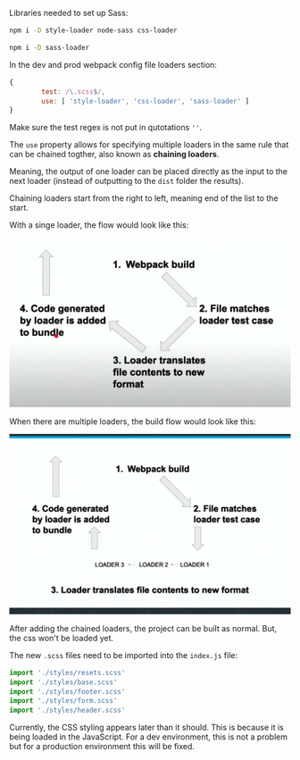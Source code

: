 Libraries needed to set up Sass:

```bash
npm i -D style-loader node-sass css-loader 
```

```bash
npm i -D sass-loader
```

In the dev and prod webpack config file loaders section:

```js
{
        test: /\.scss$/,
        use: [ 'style-loader', 'css-loader', 'sass-loader' ]
}
```

Make sure the test regex is not put in qutotations `''`.

The `use` property allows for specifying multiple loaders in the same rule that can be chained togther, also known as **chaining loaders**. 

Meaning, the output of one loader can be placed directly as the input to the next loader (instead of outputting to the `dist` folder the results).

Chaining loaders start from the right to left, meaning end of the list to the start.

With a singe loader, the flow would look like this:

![](normally.png)

When there are multiple loaders, the build flow would look like this:

![](withLoaders.png)

After adding the chained loaders, the project can be built as normal. But, the css won't be loaded yet.

The new `.scss` files need to be imported into the `index.js` file:

```js
import './styles/resets.scss'
import './styles/base.scss'
import './styles/footer.scss'
import './styles/form.scss'
import './styles/header.scss'
```

Currently, the CSS styling appears later than it should. This is because it is being loaded in the JavaScript. For a dev environment, this is not a problem but for a production environment this will be fixed.